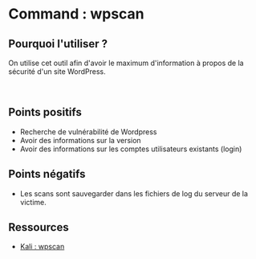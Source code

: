 # Command : wpscan 

## Pourquoi l'utiliser ? 

On utilise cet outil afin d'avoir le maximum d'information à propos de la sécurité d'un site WordPress.

<br>

## Points positifs

- Recherche de vulnérabilité de Wordpress
- Avoir des informations sur la version
- Avoir des informations sur les comptes utilisateurs existants (login)

## Points négatifs

- Les scans sont sauvegarder dans les fichiers de log du serveur de la victime.

## Ressources

- <a href="https://tools.kali.org/web-applications/wpscan"> Kali : wpscan </a>